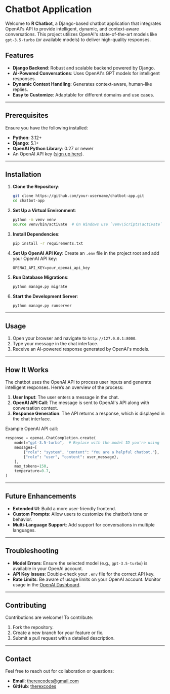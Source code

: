 # Chatbot Application

Welcome to **R Chatbot**, a Django-based chatbot application that integrates OpenAI's API to provide intelligent, dynamic, and context-aware conversations. This project utilizes OpenAI's state-of-the-art models like `gpt-3.5-turbo` (or available models) to deliver high-quality responses.

## Features

- **Django Backend**: Robust and scalable backend powered by Django.
- **AI-Powered Conversations**: Uses OpenAI's GPT models for intelligent responses.
- **Dynamic Context Handling**: Generates context-aware, human-like replies.
- **Easy to Customize**: Adaptable for different domains and use cases.

---

## Prerequisites

Ensure you have the following installed:

- **Python**: 3.12+
- **Django**: 5.1+
- **OpenAI Python Library**: 0.27 or newer
- An OpenAI API key ([sign up here](https://platform.openai.com/signup)).

---

## Installation

1. **Clone the Repository**:
   ```bash
   git clone https://github.com/your-username/chatbot-app.git
   cd chatbot-app
   ```

2. **Set Up a Virtual Environment**:
   ```bash
   python -m venv venv
   source venv/bin/activate  # On Windows use `venv\Scripts\activate`
   ```

3. **Install Dependencies**:
   ```bash
   pip install -r requirements.txt
   ```

4. **Set Up OpenAI API Key**:
   Create an `.env` file in the project root and add your OpenAI API key:
   ```env
   OPENAI_API_KEY=your_openai_api_key
   ```

5. **Run Database Migrations**:
   ```bash
   python manage.py migrate
   ```

6. **Start the Development Server**:
   ```bash
   python manage.py runserver
   ```

---

## Usage

1. Open your browser and navigate to `http://127.0.0.1:8000`.
2. Type your message in the chat interface.
3. Receive an AI-powered response generated by OpenAI's models.

---

## How It Works

The chatbot uses the OpenAI API to process user inputs and generate intelligent responses. Here’s an overview of the process:

1. **User Input**: The user enters a message in the chat.
2. **OpenAI API Call**: The message is sent to OpenAI's API along with conversation context.
3. **Response Generation**: The API returns a response, which is displayed in the chat interface.

Example OpenAI API call:
```python
response = openai.ChatCompletion.create(
    model="gpt-3.5-turbo",  # Replace with the model ID you're using
    messages=[
        {"role": "system", "content": "You are a helpful chatbot."},
        {"role": "user", "content": user_message},
    ],
    max_tokens=150,
    temperature=0.7,
)
```

---

## Future Enhancements

- **Extended UI**: Build a more user-friendly frontend.
- **Custom Prompts**: Allow users to customize the chatbot’s tone or behavior.
- **Multi-Language Support**: Add support for conversations in multiple languages.

---

## Troubleshooting

- **Model Errors**: Ensure the selected model (e.g., `gpt-3.5-turbo`) is available in your OpenAI account.
- **API Key Issues**: Double-check your `.env` file for the correct API key.
- **Rate Limits**: Be aware of usage limits on your OpenAI account. Monitor usage in the [OpenAI Dashboard](https://platform.openai.com/account/usage).

---

## Contributing

Contributions are welcome! To contribute:
1. Fork the repository.
2. Create a new branch for your feature or fix.
3. Submit a pull request with a detailed description.

---

## Contact

Feel free to reach out for collaboration or questions:
- **Email**: therexcodes@gmail.com
- **GitHub**: [therexcodes](https://github.com/therexcodes)
